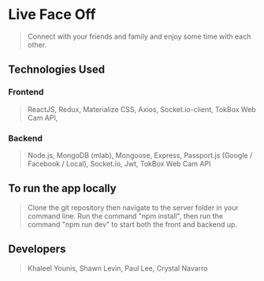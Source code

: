 # Live Face Off

> Connect with your friends and family and enjoy some time with each other.

## Technologies Used

### Frontend

> ReactJS, 
> Redux, 
> Materialize CSS, 
> Axios, 
> Socket.io-client, 
> TokBox Web Cam API, 

### Backend

> Node.js, 
> MongoDB (mlab), 
> Mongoose, 
> Express, 
> Passport.js (Google / Facebook / Local), 
> Socket.io, 
> Jwt, 
> TokBox Web Cam API

## To run the app locally

> Clone the git repository then navigate to the server folder in your command line. Run the command "npm install", then run the command "npm run dev" to start both the front and backend up.

## Developers

>Khaleel Younis, Shawn Levin, Paul Lee, Crystal Navarro
